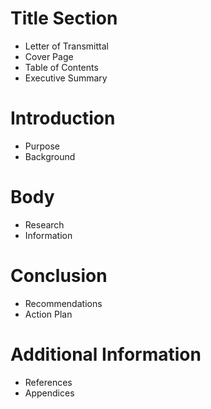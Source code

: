 # Title Section
 
 - Letter of Transmittal
 - Cover Page
 - Table of Contents
 - Executive Summary

# Introduction

 - Purpose
 - Background

# Body

 - Research
 - Information

# Conclusion

 - Recommendations
 - Action Plan

# Additional Information

 - References
 - Appendices


